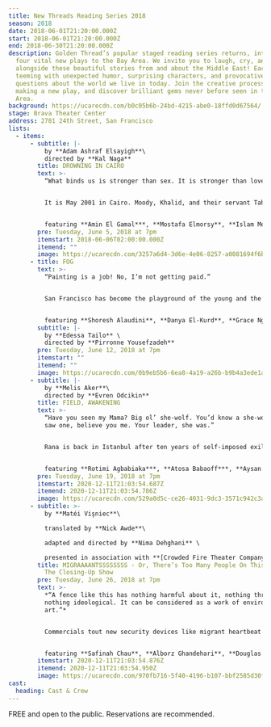 ```yaml
---
title: New Threads Reading Series 2018
season: 2018
date: 2018-06-01T21:20:00.000Z
start: 2018-06-01T21:20:00.000Z
end: 2018-06-30T21:20:00.000Z
description: Golden Thread’s popular staged reading series returns, introducing
  four vital new plays to the Bay Area. We invite you to laugh, cry, and think
  alongside these beautiful stories from and about the Middle East! Each play is
  teeming with unexpected humor, surprising characters, and provocative
  questions about the world we live in today. Join the creative process of
  making a new play, and discover brilliant gems never before seen in the Bay
  Area.
background: https://ucarecdn.com/b0c05b6b-24bd-4215-abe0-18ffd0d67564/
stage: Brava Theater Center
address: 2781 24th Street, San Francisco
lists:
  - items:
      - subtitle: |-
          by **Adam Ashraf Elsayigh**\
          directed by **Kal Naga**
        title: DROWNING IN CAIRO
        text: >-
          “What binds us is stronger than sex. It is stronger than love.”


          It is May 2001 in Cairo. Moody, Khalid, and their servant Taha are on the Queen Boat, a gay nightclub docked on the Nile. When an unexpected police raid results in the arrest and public humiliation of the attendees, the lives of these young men are altered forever. Recent NYU Abu Dhabi graduate Adam Ashraf Elsayigh weaves budding romances, class differences, and familial expectations into a loving portrait of three men who all struggle to rebuild their lives against all odds.


          featuring **Amin El Gamal***, **Mostafa Elmorsy**, **Islam Meligi**, and **Mohamed Rashad**; stage management by **Benjamin Shiu**
        pre: Tuesday, June 5, 2018 at 7pm
        itemstart: 2018-06-06T02:00:00.000Z
        itemend: ""
        image: https://ucarecdn.com/3257a6d4-3d6e-4e06-8257-a0081694f6b4/
      - title: FOG
        text: >-
          “Painting is a job! No, I’m not getting paid.”


          San Francisco has become the playground of the young and the ambitious. But can 20-somethings Marc, Yosef, and Ellie continue to pursue their creative dreams while battling the city’s new ruthless startup culture? Bay Area-based Iraqi-Assyrian American playwright Edessa Tailo sets her beautiful new play on the rooftop of an Outer Richmond apartment building with the city’s signature fog as its backdrop.


          featuring **Shoresh Alaudini**, **Danya El-Kurd**, **Grace Ng**, **Emily Serdahl***, **Mohammad Shehata***, and **Aaron Wilton***; stage management by **Sarah Gasser**
        subtitle: |-
          by **Edessa Tailo** \
          directed by **Pirronne Yousefzadeh**
        pre: Tuesday, June 12, 2018 at 7pm
        itemstart: ""
        itemend: ""
        image: https://ucarecdn.com/0b9eb5b6-6ea8-4a19-a26b-b9b4a3ede1a7/
      - subtitle: |-
          by **Melis Aker**\
          directed by **Evren Odcikin**
        title: FIELD, AWAKENING
        text: >-
          “Have you seen my Mama? Big ol’ she-wolf. You’d know a she-wolf if you
          saw one, believe you me. Your leader, she was.”


          Rana is back in Istanbul after ten years of self-imposed exile from her homeland. Reunited with three old friends on a soccer field, she fast becomes aware of how much has changed and how much has stayed exactly the same. Set on the night of the 2016 Turkish coup attempt, Turkish-American writer Melis Aker’s *Field, Awakening* is a bittersweet meditation on friendship and nostalgia in the face of political turmoil.


          featuring **Rotimi Agbabiaka***, **Atosa Babaoff***, **Aysan Celik***, **Garth Petal***, **Salim Razawi**, and **Vaho**; stage management by **Kenan Arun**
        pre: Tuesday, June 19, 2018 at 7pm
        itemstart: 2020-12-11T21:03:54.687Z
        itemend: 2020-12-11T21:03:54.786Z
        image: https://ucarecdn.com/529a0d5c-ce26-4031-9dc3-3571c942c3a2/
      - subtitle: >-
          by **Matéi Vişniec**\

          translated by **Nick Awde**\

          adapted and directed by **Nima Dehghani** \

          presented in association with **[Crowded Fire Theater Company](https://web.archive.org/web/20180803162849/http://www.crowdedfire.org/)**
        title: MIGRAAAANTSSSSSSSS - Or, There’s Too Many People On This Damn Boat \ Or,
          The Closing-­Up Show
        pre: Tuesday, June 26, 2018 at 7pm
        text: >-
          *“A fence like this has nothing harmful about it, nothing threatening,
          nothing ideological. It can be considered as a work of environmental
          art.”*


          Commercials tout new security devices like migrant heartbeat detectors. Desperate migrants pay with their organs for passage across the sea. A president works with a consultant to hone his anti-immigrant message. And if the boat is too heavy, how will the audience decide who must be thrown overboard? Adapted and directed by Iranian writer, director, and multimedia artist Nima Dehghani, *Migraaaants* is an immersive experience that is dark, absurd, and surprisingly funny.


          featuring **Safinah Chau**, **Alborz Ghandehari**, **Douglas B. Giorgis***, **Zaya Kolia**, **Carolina Morones**, **Matin Nasiriha**, **Lawrence Radecker***, **Mohamed Rashad**, **Marjan Safa**, **Kenny Scott**, **Damien Seperi***, **Ayla Yarkut***, and **Bella Warda**; stage management by **Benjamin Shiu**
        itemstart: 2020-12-11T21:03:54.876Z
        itemend: 2020-12-11T21:03:54.950Z
        image: https://ucarecdn.com/970fb716-5f40-4196-b107-bbf2585d30f8/
cast:
  heading: Cast & Crew
---
```

FREE and open to the public. Reservations are recommended.